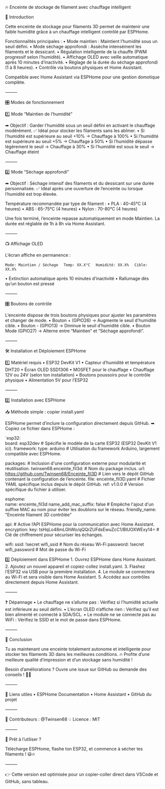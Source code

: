 🔥 Enceinte de stockage de filament avec chauffage intelligent

📌 Introduction

Cette enceinte de stockage pour filaments 3D permet de maintenir une faible humidité grâce à un chauffage intelligent contrôlé par ESPHome.

Fonctionnalités principales :
  •	Mode maintien : Maintient l’humidité sous un seuil défini.
  •	Mode séchage approfondi : Assèche intensément les filaments et le dessicant.
  •	Régulation intelligente de la chauffe (PWM progressif selon l’humidité).
  •	Affichage OLED avec veille automatique après 10 minutes d’inactivité.
  •	Réglage de la durée du séchage approfondi (1 à 8 heures).
  •	Contrôle via boutons physiques et Home Assistant.

Compatible avec Home Assistant via ESPHome pour une gestion domotique complète.

⸻

🎛️ Modes de fonctionnement

1️⃣ Mode “Maintien de l’humidité”

➡ Objectif : Garder l’humidité sous un seuil défini en activant le chauffage modérément.
✅ Idéal pour stocker les filaments sans les abîmer.
	•	Si l’humidité est supérieure au seuil +10% → Chauffage à 100%
	•	Si l’humidité est supérieure au seuil +5% → Chauffage à 50%
	•	Si l’humidité dépasse légèrement le seuil → Chauffage à 30%
	•	Si l’humidité est sous le seuil → Chauffage éteint

⸻

2️⃣ Mode “Séchage approfondi”

➡ Objectif : Séchage intensif des filaments et du dessicant sur une durée personnalisée.
✅ Idéal après une ouverture de l’enceinte ou lorsque l’humidité est trop élevée.

Température recommandée par type de filament :
	•	PLA : 40-45°C (4 heures)
	•	ABS : 65-75°C (4 heures)
	•	Nylon : 70-80°C (4 heures)

Une fois terminé, l’enceinte repasse automatiquement en mode Maintien.
La durée est réglable de 1h à 8h via Home Assistant.

⸻

📺 Affichage OLED

L’écran affiche en permanence :

`Mode: Maintien / Séchage  `
`Temp: XX.X°C  `
`Humidité: XX.X%  `
`Cible: XX.X%`

•	Extinction automatique après 10 minutes d’inactivité
•	Rallumage dès qu’un bouton est pressé

⸻

🎛️ Boutons de contrôle

L’enceinte dispose de trois boutons physiques pour ajuster les paramètres et changer de mode.
	•	Bouton + (GPIO26) → Augmente le seuil d’humidité cible.
	•	Bouton - (GPIO13) → Diminue le seuil d’humidité cible.
	•	Bouton Mode (GPIO27) → Alterne entre “Maintien” et “Séchage approfondi”.

⸻

🛠️ Installation et Déploiement ESPHome

1️⃣ Matériel requis
	•	ESP32 DevKit V1
	•	Capteur d’humidité et température DHT20
	•	Écran OLED SSD1306
	•	MOSFET pour le chauffage
	•	Chauffage 12V ou 24V (selon ton installation)
	•	Boutons poussoirs pour le contrôle physique
	•	Alimentation 5V pour l’ESP32

⸻

2️⃣ Installation avec ESPHome

📥 Méthode simple : copier install.yaml

ESPHome permet d’inclure la configuration directement depuis GitHub.
➡ Copiez ce fichier dans ESPHome :

`esp32:  
  board: esp32dev  # Spécifie le modèle de la carte ESP32 (ESP32 DevKit V1 ici).
  framework:
    type: arduino  # Utilisation du framework Arduino, largement compatible avec ESPHome.

packages:  # Inclusion d'une configuration externe pour modularité et réutilisation.
  twinsen68.enceinte_fil3d:  # Nom du package inclus.
    url: https://github.com/Twinsen68/Enceinte_fil3D  # Lien vers le dépôt GitHub contenant la configuration de l’enceinte.
    file: enceinte_fil3D.yaml  # Fichier YAML spécifique inclus depuis le dépôt GitHub.
    ref: v1.0.0  # Version spécifique du fichier à utiliser.

esphome:  
  name: enceinte_fil3d
  name_add_mac_suffix: false  # Empêche l'ajout d'un suffixe MAC au nom pour éviter les doublons sur le réseau.
  friendly_name: "Enceinte filament 3D contrôlée"

api:  # Active l’API ESPHome pour la communication avec Home Assistant.
  encryption:
    key: tsHqLo48mLGhWo/qQQrZUFdsEwuZcC1/BlUOXWExy14=  # Clé de chiffrement pour sécuriser les échanges.

wifi:
  ssid: !secret wifi_ssid  # Nom du réseau Wi-Fi
  password: !secret wifi_password  # Mot de passe du Wi-Fi

3️⃣ Déploiement dans ESPHome
	1.	Ouvrez ESPHome dans Home Assistant.
	2.	Ajoutez un nouvel appareil et copiez-collez install.yaml.
	3.	Flashez l’ESP32 via USB pour la première installation.
	4.	Le module se connectera au Wi-Fi et sera visible dans Home Assistant.
	5.	Accédez aux contrôles directement depuis Home Assistant.

⸻

❓ Dépannage
	•	Le chauffage ne s’allume pas : Vérifiez si l’humidité actuelle est inférieure au seuil défini.
	•	L’écran OLED n’affiche rien : Vérifiez qu’il est bien alimenté et connecté à SDA/SCL.
	•	Le module ne se connecte pas au WiFi : Vérifiez le SSID et le mot de passe dans ESPHome.

⸻

🎯 Conclusion

Tu as maintenant une enceinte totalement autonome et intelligente pour stocker tes filaments 3D dans les meilleures conditions.
🔥 Profite d’une meilleure qualité d’impression et d’un stockage sans humidité !

Besoin d’améliorations ? Ouvre une issue sur GitHub ou demande des conseils ! 🚀😊

⸻

📎 Liens utiles
	•	ESPHome Documentation
	•	Home Assistant
	•	GitHub du projet

⸻

🔧 Contributeurs : @Twinsen68
💡 Licence : MIT

⸻

🚀 Prêt à l’utiliser ?

Télécharge ESPHome, flashe ton ESP32, et commence à sécher tes filaments ! 😃🔥

⸻

👉 Cette version est optimisée pour un copier-coller direct dans VSCode et GitHub, sans tableau. 